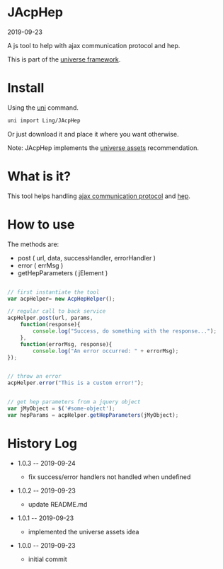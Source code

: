 JAcpHep
===========
2019-09-23



A js tool to help with ajax communication protocol and hep.


This is part of the [universe framework](https://github.com/karayabin/universe-snapshot).


Install
==========
Using the [uni](https://github.com/lingtalfi/universe-naive-importer) command.
```bash
uni import Ling/JAcpHep
```

Or just download it and place it where you want otherwise.



Note: JAcpHep implements the [universe assets](https://github.com/lingtalfi/NotationFan/blob/master/universe-assets.md) recommendation.



What is it?
==============


This tool helps handling [ajax communication protocol](https://github.com/lingtalfi/AjaxCommunicationProtocol)
and [hep](https://github.com/lingtalfi/NotationFan/blob/master/html-element-parameters.md).





How to use
==========


The methods are:

- post ( url, data, successHandler, errorHandler )
- error ( errMsg )
- getHepParameters ( jElement )


```js

// first instantiate the tool
var acpHelper= new AcpHepHelper();

// regular call to back service
acpHelper.post(url, params, 
    function(response){
        console.log("Success, do something with the response...");
    },
    function(errorMsg, response){
        console.log("An error occurred: " + errorMsg);
});


// throw an error
acpHelper.error("This is a custom error!");


// get hep parameters from a jquery object
var jMyObject = $('#some-object');
var hepParams = acpHelper.getHepParameters(jMyObject);


```





History Log
=============

- 1.0.3 -- 2019-09-24

    - fix success/error handlers not handled when undefined
    
- 1.0.2 -- 2019-09-23

    - update README.md
    
- 1.0.1 -- 2019-09-23

    - implemented the universe assets idea
    
- 1.0.0 -- 2019-09-23

    - initial commit